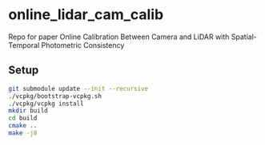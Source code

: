 # online_lidar_cam_calib
Repo for paper Online Calibration Between Camera and LiDAR with Spatial-Temporal Photometric Consistency

## Setup

```bash
git submodule update --init --recursive
./vcpkg/bootstrap-vcpkg.sh 
./vcpkg/vcpkg install
mkdir build
cd build
cmake ..
make -j8
```
